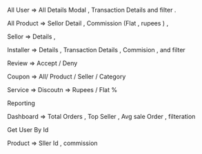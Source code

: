 <!-- @format -->

All User => All Details Modal , Transaction Details and filter .

All Product => Sellor Detail , Commission (Flat , rupees ) ,

Sellor => Details ,

Installer => Details , Transaction Details , Commision , and filter

Review => Accept / Deny

Coupon => All/ Product / Seller / Category

Service => Discoutn => Rupees / Flat %

Reporting

<!--  -->

Dashboard =>  Total Orders , Top Seller , Avg sale Order , filteration

Get User By Id

Product => Sller Id , commission
